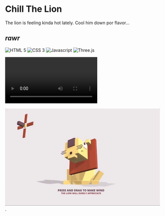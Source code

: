 # Chill The Lion
The lion is feeling kinda hot lately. Cool him down por flavor...

*rawr*
---
<img src="https://img.shields.io/badge/HTML5-E34F26?style=for-the-badge&logo=html5&logoColor=white" alt="HTML 5"> <img src="https://img.shields.io/badge/CSS3-1572B6?style=for-the-badge&logo=css3&logoColor=white" alt="CSS 3"> <img src="https://img.shields.io/badge/JavaScript-323330?style=for-the-badge&logo=javascript&logoColor=F7DF1E" alt="Javascript"> <img src="https://img.shields.io/badge/ThreeJs-black?style=for-the-badge&logo=three.js&logoColor=white" alt="Three.js"> 

<video loop autoplay>
  <source src="preview.mp4" type="video/mp4">
</video>

![alt text](preview.gif).
